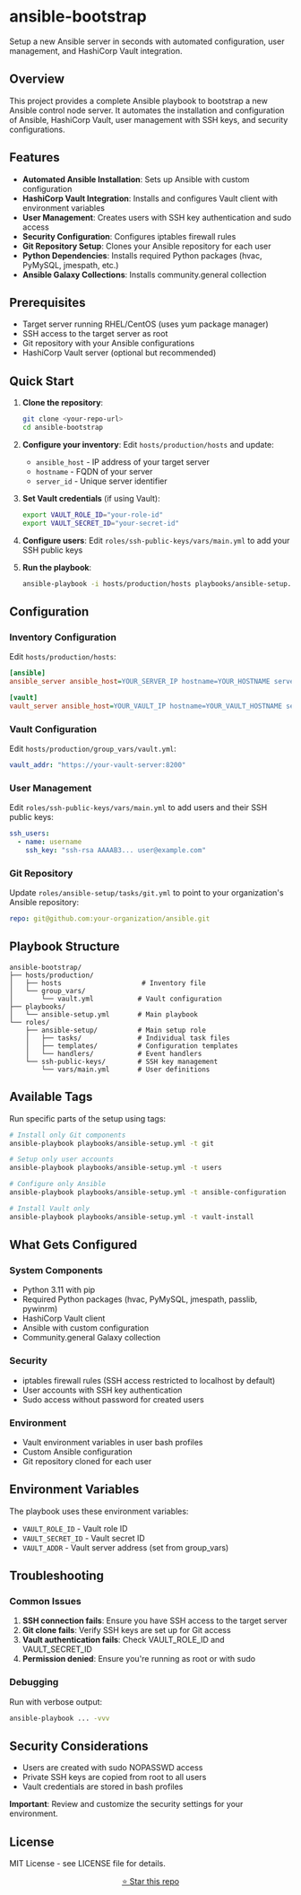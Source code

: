 # ansible-bootstrap

Setup a new Ansible server in seconds with automated configuration, user management, and HashiCorp Vault integration.

## Overview

This project provides a complete Ansible playbook to bootstrap a new Ansible control node server. It automates the installation and configuration of Ansible, HashiCorp Vault, user management with SSH keys, and security configurations.

## Features

- **Automated Ansible Installation**: Sets up Ansible with custom configuration
- **HashiCorp Vault Integration**: Installs and configures Vault client with environment variables
- **User Management**: Creates users with SSH key authentication and sudo access
- **Security Configuration**: Configures iptables firewall rules
- **Git Repository Setup**: Clones your Ansible repository for each user
- **Python Dependencies**: Installs required Python packages (hvac, PyMySQL, jmespath, etc.)
- **Ansible Galaxy Collections**: Installs community.general collection

## Prerequisites

- Target server running RHEL/CentOS (uses yum package manager)
- SSH access to the target server as root
- Git repository with your Ansible configurations
- HashiCorp Vault server (optional but recommended)

## Quick Start

1. **Clone the repository**:
   ```bash
   git clone <your-repo-url>
   cd ansible-bootstrap
   ```

2. **Configure your inventory**:
   Edit `hosts/production/hosts` and update:
   - `ansible_host` - IP address of your target server
   - `hostname` - FQDN of your server
   - `server_id` - Unique server identifier

3. **Set Vault credentials** (if using Vault):
   ```bash
   export VAULT_ROLE_ID="your-role-id"
   export VAULT_SECRET_ID="your-secret-id"
   ```

4. **Configure users**:
   Edit `roles/ssh-public-keys/vars/main.yml` to add your SSH public keys

5. **Run the playbook**:
   ```bash
   ansible-playbook -i hosts/production/hosts playbooks/ansible-setup.yml -e create_users="eric,ansible"
   ```

## Configuration

### Inventory Configuration

Edit `hosts/production/hosts`:
```ini
[ansible]
ansible_server ansible_host=YOUR_SERVER_IP hostname=YOUR_HOSTNAME server_id=YOUR_ID

[vault]
vault_server ansible_host=YOUR_VAULT_IP hostname=YOUR_VAULT_HOSTNAME server_id=YOUR_VAULT_ID
```

### Vault Configuration

Edit `hosts/production/group_vars/vault.yml`:
```yaml
vault_addr: "https://your-vault-server:8200"
```

### User Management

Edit `roles/ssh-public-keys/vars/main.yml` to add users and their SSH public keys:
```yaml
ssh_users:
  - name: username
    ssh_key: "ssh-rsa AAAAB3... user@example.com"
```

### Git Repository

Update `roles/ansible-setup/tasks/git.yml` to point to your organization's Ansible repository:
```yaml
repo: git@github.com:your-organization/ansible.git
```

## Playbook Structure

```
ansible-bootstrap/
├── hosts/production/
│   ├── hosts                    # Inventory file
│   └── group_vars/
│       └── vault.yml           # Vault configuration
├── playbooks/
│   └── ansible-setup.yml       # Main playbook
└── roles/
    ├── ansible-setup/          # Main setup role
    │   ├── tasks/              # Individual task files
    │   ├── templates/          # Configuration templates
    │   └── handlers/           # Event handlers
    └── ssh-public-keys/        # SSH key management
        └── vars/main.yml       # User definitions
```

## Available Tags

Run specific parts of the setup using tags:

```bash
# Install only Git components
ansible-playbook playbooks/ansible-setup.yml -t git

# Setup only user accounts
ansible-playbook playbooks/ansible-setup.yml -t users

# Configure only Ansible
ansible-playbook playbooks/ansible-setup.yml -t ansible-configuration

# Install Vault only
ansible-playbook playbooks/ansible-setup.yml -t vault-install
```

## What Gets Configured

### System Components
- Python 3.11 with pip
- Required Python packages (hvac, PyMySQL, jmespath, passlib, pywinrm)
- HashiCorp Vault client
- Ansible with custom configuration
- Community.general Galaxy collection

### Security
- iptables firewall rules (SSH access restricted to localhost by default)
- User accounts with SSH key authentication
- Sudo access without password for created users

### Environment
- Vault environment variables in user bash profiles
- Custom Ansible configuration
- Git repository cloned for each user

## Environment Variables

The playbook uses these environment variables:

- `VAULT_ROLE_ID` - Vault role ID
- `VAULT_SECRET_ID` - Vault secret ID
- `VAULT_ADDR` - Vault server address (set from group_vars)

## Troubleshooting

### Common Issues

1. **SSH connection fails**: Ensure you have SSH access to the target server
2. **Git clone fails**: Verify SSH keys are set up for Git access
3. **Vault authentication fails**: Check VAULT_ROLE_ID and VAULT_SECRET_ID
4. **Permission denied**: Ensure you're running as root or with sudo

### Debugging

Run with verbose output:
```bash
ansible-playbook ... -vvv
```

## Security Considerations

- Users are created with sudo NOPASSWD access
- Private SSH keys are copied from root to all users
- Vault credentials are stored in bash profiles

**Important**: Review and customize the security settings for your environment.

## License

MIT License - see LICENSE file for details.

<div align="center">

[⭐ Star this repo](https://github.com/Ericlein/ansible-bootstrap)
</div>